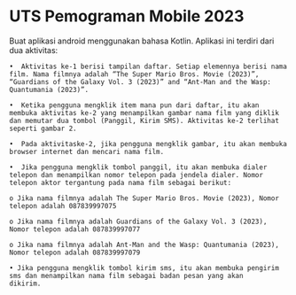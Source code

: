 # UTS Pemograman Mobile 2023
Buat aplikasi android menggunakan bahasa Kotlin. Aplikasi ini terdiri dari dua aktivitas:

    •  Aktivitas ke-1 berisi tampilan daftar. Setiap elemennya berisi nama film. Nama filmnya adalah “The Super Mario Bros. Movie (2023)”,        “Guardians of the Galaxy Vol. 3 (2023)” and “Ant-Man and the Wasp: Quantumania (2023)”.

    •  Ketika pengguna mengklik item mana pun dari daftar, itu akan membuka aktivitas ke-2 yang menampilkan gambar nama film yang diklik          dan memutar dua tombol (Panggil, Kirim SMS). Aktivitas ke-2 terlihat seperti gambar 2.

    •  Pada aktivitaske-2, jika pengguna mengklik gambar, itu akan membuka browser internet dan mencari nama film.

    •  Jika pengguna mengklik tombol panggil, itu akan membuka dialer telepon dan menampilkan nomor telepon pada jendela dialer. Nomor            telepon aktor tergantung pada nama film sebagai berikut:

    o Jika nama filmnya adalah The Super Mario Bros. Movie (2023), Nomor telepon adalah 087839997075

    o Jika nama filmnya adalah Guardians of the Galaxy Vol. 3 (2023), Nomor telepon adalah 087839997077

    o Jika nama filmnya adalah Ant-Man and the Wasp: Quantumania (2023), Nomor telepon adalah 087839997079

    • Jika pengguna mengklik tombol kirim sms, itu akan membuka pengirim sms dan menampilkan nama film sebagai badan pesan yang akan             dikirim.
